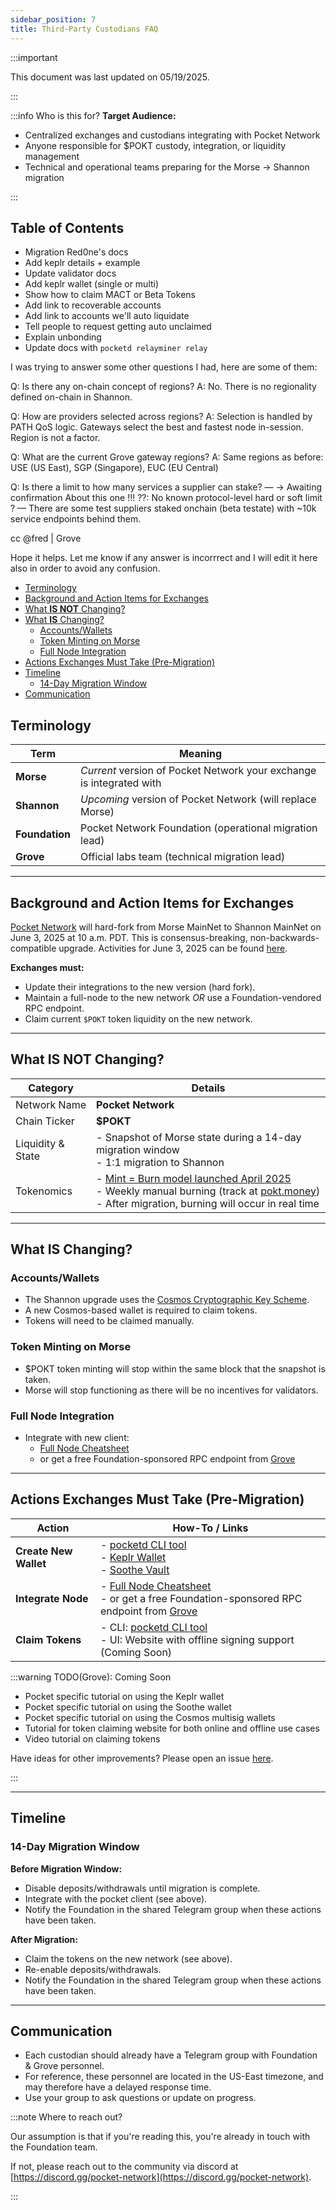 ```yaml
---
sidebar_position: 7
title: Third-Party Custodians FAQ
---
```


:::important

This document was last updated on 05/19/2025.

:::

:::info Who is this for?
**Target Audience:**

- Centralized exchanges and custodians integrating with Pocket Network
- Anyone responsible for $POKT custody, integration, or liquidity management
- Technical and operational teams preparing for the Morse → Shannon migration

:::

## Table of Contents <!-- omit in toc -->

- Migration Red0ne's docs
- Add keplr details + example
- Update validator docs
- Add keplr wallet (single or multi)
- Show how to claim MACT or Beta Tokens
- Add link to recoverable accounts
- Add link to accounts we'll auto liquidate
- Tell people to request getting auto unclaimed
- Explain unbonding
- Update docs with `pocketd relayminer relay`



I was trying to answer some other questions I had, here are some of them:

Q: Is there any on-chain concept of regions?
A: No. There is no regionality defined on-chain in Shannon.

Q: How are providers selected across regions?
A: Selection is handled by PATH QoS logic. Gateways select the best and fastest node in-session. Region is not a factor.

Q: What are the current Grove gateway regions?
A: Same regions as before: USE (US East), SGP (Singapore), EUC (EU Central)

Q: Is there a limit to how many services a supplier can stake? — -> Awaiting confirmation About this one !!!
??: No known protocol-level hard or soft limit ?
— There are some test suppliers staked onchain (beta testate) with ~10k service endpoints behind them.

cc @fred | Grove

Hope it helps. Let me know if any answer is incorrrect and I will edit it here also in order to avoid any confusion. 






- [Terminology](#terminology)
- [Background and Action Items for Exchanges](#background-and-action-items-for-exchanges)
- [What **IS NOT** Changing?](#what-is-not-changing)
- [What **IS** Changing?](#what-is-changing)
  - [Accounts/Wallets](#accountswallets)
  - [Token Minting on Morse](#token-minting-on-morse)
  - [Full Node Integration](#full-node-integration)
- [Actions Exchanges Must Take (Pre-Migration)](#actions-exchanges-must-take-pre-migration)
- [Timeline](#timeline)
  - [14-Day Migration Window](#14-day-migration-window)
- [Communication](#communication)

## Terminology

| Term           | Meaning                                                              |
| -------------- | -------------------------------------------------------------------- |
| **Morse**      | _Current_ version of Pocket Network your exchange is integrated with |
| **Shannon**    | _Upcoming_ version of Pocket Network (will replace Morse)            |
| **Foundation** | Pocket Network Foundation (operational migration lead)               |
| **Grove**      | Official labs team (technical migration lead)                        |

---

## Background and Action Items for Exchanges

[Pocket Network](https://pocket.network) will hard-fork from Morse MainNet to Shannon MainNet on June 3, 2025 at 10 a.m. PDT. This is consensus-breaking, non-backwards-compatible upgrade. Activities for June 3, 2025 can be found [here](https://medium.com/decentralized-infrastructure/pocket-network-shannon-state-shift-day-b8c06122cb76).

**Exchanges must:**

- Update their integrations to the new version (hard fork).
- Maintain a full-node to the new network _OR_ use a Foundation-vendored RPC endpoint.
- Claim current `$POKT` token liquidity on the new network.

---

## What **IS NOT** Changing?

| Category          | Details                                                                                                                                                                                                                                                               |
| ----------------- | --------------------------------------------------------------------------------------------------------------------------------------------------------------------------------------------------------------------------------------------------------------------- |
| Network Name      | **Pocket Network**                                                                                                                                                                                                                                                    |
| Chain Ticker      | **$POKT**                                                                                                                                                                                                                                                             |
| Liquidity & State | - Snapshot of Morse state during a 14-day migration window <br/> - 1:1 migration to Shannon                                                                                                                                                                           |
| Tokenomics        | - [Mint = Burn model launched April 2025](https://forum.pokt.network/t/protocol-economics-parameters-for-the-shannon-upgrade/5490) <br/> - Weekly manual burning (track at [pokt.money](https://pokt.money)) <br/> - After migration, burning will occur in real time |

---

## What **IS** Changing?

### Accounts/Wallets

- The Shannon upgrade uses the [Cosmos Cryptographic Key Scheme](https://docs.cosmos.network/main/learn/beginner/accounts).
- A new Cosmos-based wallet is required to claim tokens.
- Tokens will need to be claimed manually.

### Token Minting on Morse

- $POKT token minting will stop within the same block that the snapshot is taken.
- Morse will stop functioning as there will be no incentives for validators.

### Full Node Integration

- Integrate with new client:
  - [Full Node Cheatsheet](https://dev.poktroll.com/operate/cheat_sheets/full_node_cheatsheet)
  - or get a free Foundation-sponsored RPC endpoint from [Grove](https://portal.grove.city)

---

## Actions Exchanges Must Take (Pre-Migration)

| Action                | How-To / Links                                                                                                                                                                                  |
| --------------------- | ----------------------------------------------------------------------------------------------------------------------------------------------------------------------------------------------- |
| **Create New Wallet** | - [pocketd CLI tool](https://dev.poktroll.com/explore/account_management/create_new_account_cli) <br/> - [Keplr Wallet](https://www.keplr.app/) <br/> - [Soothe Vault](https://trustsoothe.io/) |
| **Integrate Node**    | - [Full Node Cheatsheet](https://dev.poktroll.com/operate/cheat_sheets/full_node_cheatsheet) <br/> - or get a free Foundation-sponsored RPC endpoint from [Grove](https://portal.grove.city)    |
| **Claim Tokens**      | - CLI: [pocketd CLI tool](https://dev.poktroll.com/explore/morse_migration/claiming_account) <br/> - UI: Website with offline signing support (Coming Soon)                                     |

:::warning TODO(Grove): Coming Soon

- Pocket specific tutorial on using the Keplr wallet
- Pocket specific tutorial on using the Soothe wallet
- Pocket specific tutorial on using the Cosmos multisig wallets
- Tutorial for token claiming website for both online and offline use cases
- Video tutorial on claiming tokens

Have ideas for other improvements? Please open an issue [here](https://github.com/pokt-network/poktroll/issues/new?template=issue.md).

:::

---

## Timeline

### 14-Day Migration Window

**Before Migration Window:**

- Disable deposits/withdrawals until migration is complete.
- Integrate with the pocket client (see above).
- Notify the Foundation in the shared Telegram group when these actions have been taken.

**After Migration:**

- Claim the tokens on the new network (see above).
- Re-enable deposits/withdrawals.
- Notify the Foundation in the shared Telegram group when these actions have been taken.

---

## Communication

- Each custodian should already have a Telegram group with Foundation & Grove personnel.
- For reference, these personnel are located in the US-East timezone, and may therefore have a delayed response time.
- Use your group to ask questions or update on progress.

:::note Where to reach out?

Our assumption is that if you're reading this, you're already in touch with the Foundation team.

If not, please reach out to the community via discord at [https://discord.gg/pocket-network](https://discord.gg/pocket-network).

:::

